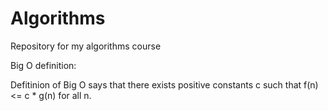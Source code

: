 # Algorithms
Repository for my algorithms course


Big O definition:

Defitinion of Big O says that there exists positive constants c such that f(n) <= c * g(n) for all n.